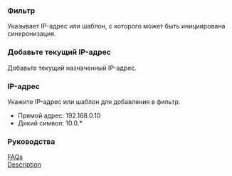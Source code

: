 ### Фильтр  
Указывает IP-адрес или шаблон, с которого может быть инициирована синхронизация.  

### Добавьте текущий IP-адрес  
Добавьте текущий назначенный IP-адрес.  

### IP-адрес  
Укажите IP-адрес или шаблон для добавления в фильтр.  

- Прямой адрес: 192.168.0.10  
- Дикий символ: 10.0.*  

### Руководства  
[FAQs](https://sentaroh.github.io/Documents/SMBSync3/SMBSync3_FAQ_EN.htm)  
[Description](https://sentaroh.github.io/Documents/SMBSync3/SMBSync3_Desc_EN.htm)  
